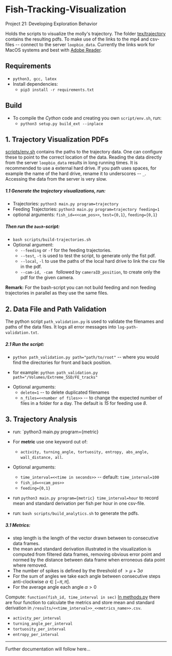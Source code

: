# Fish-Tracking-Visualization
Project 21: Developing Exploration Behavior

Holds the scripts to visualize the molly's trajectory.
The folder [tex/trajectory](tex/trajectory) contains the resulting pdfs.
To make use of the links to the mp4 and csv-files -- connect to the server `loopbio_data`. Currently the links work for MacOS systems and best with [Adobe Reader](https://get.adobe.com/de/reader/). 

## Requirements
+ `python3, gcc, latex`
+ Install dependencies:
    - `pip3 install -r requirements.txt `

## Build
+ To compile the *Cython* code and creating you own `script/env.sh`, run:
    - `python3 setup.py build_ext --inplace` 

## 1. Trajectory Visualization PDFs
[scripts/env.sh](scripts/env.sh) contains the paths to the trajectory data. One can configure these to point to the correct location of the data. Reading the data directly from the server `loopbio_data` results in long running times. It is recommended to use a external hard drive. If you path uses spaces, for example the name of the hard drive, rename it to underscores -- `_`.   
Accessing the data from the server is very slow.  

##### 1.1 Generate the trajectory visualizations, *run*:
* Trajectories:         `python3 main.py program=trajectory`
* Feeding Trajectories: `python3 main.py program=trajectory feeding=1`
* optional arguments: `fish_id=<<cam_pos>>`, `test={0,1}`, `feeding={0,1}`

##### Then run the `bash`-script:
* `bash scripts/build-trajectories.sh`
* Optional argument:
    -  `--feeding` or `-f` for the feeding trajectories.
    -  `--test`, `-t` is used to test the script, to generate only the fist pdf.
    - `--local`, `-l` to use the paths of the local hard drive to link the csv file in the pdf.
    - `--cam-id, -cam ` followed by `cameraID_position`, to create only the pdf for the given camera. 

**Remark:** For the bash-script you can not build feeding and non feeding trajectories in parallel as they use the same files.

## 2. Data File and Path Validation
The python script `path_validation.py` is used to validate the filenames and paths of the data files. It logs all error messages into `log-path-validation.txt`. 

##### 2.1 Run the script:
* `python path_validation.py path="path/to/root"` -- where you would find the directories for front and back position. 
+ for example: `python path_validation.py path="/Volumes/Extreme_SSD/FE_tracks"`
* Optional arguments:  
    - `delete=1` -- to delete duplicated filenames 
    - `n_files=<<number of files>>` -- to change the expected number of files in a folder for a day. The default is *15* for feeding use *8*. 

## 3. Trajectory Analysis
* run: `python3 main.py program={metric} 
* For **metric** use one keyword out of: 
    - `activity, turning_angle, tortuosity, entropy, abs_angle, wall_distance, all`.
* Optional arguments: 
    - `time_interval=<<time in seconds>>` -- default: `time_interval=100` 
    - `fish_id=<<cam_pos>>`
    - `feeding={0,1}`
* run `python3 main.py program={metric} time_interval=hour` to record mean and standard derivation per fish per hour in one csv-file.

* run: `bash scripts/build_analytics.sh` to generate the pdfs.

##### 3.1 Metrics:
+ step length is the length of the vector drawn between to consecutive data frames.
+ the mean and standard derivation illustrated in the visualization is computed from filtered data frames, removing obvious error point and normed by the distance between data frame when erroneous data point where removed.
+ The number of spikes is defined by the threshold of $` > \mu + 3 \sigma`$
+ For the sum of angles we take each angle between consecutive steps anti-clockwise $`\alpha \in [-\pi, \pi]`$.
+ For the average angle each angle $`\alpha > 0`$

Compute: `function(fish_id, time_interval in sec)`
[In methods.py](src/metrics.py) there are four function to calculate the metrics and store mean and standard derivation in `/results/<<time_interval>>_<<metrics_name>>.csv`.

+ `activity_per_interval`
+ `turning_angle_per_interval`
+ `tortuosity_per_interval`
+ `entropy_per_interval`

----------------------------------------------------------------
Further documentation will follow here...